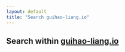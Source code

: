 ```yaml
---
layout: default
title: "Search guihao-liang.io"
---
```


## Search within [guihao-liang.io](/)

<script async src="https://cse.google.com/cse.js?cx=010377318381624919681:yzmwndcw1op"></script>
<div class="gcse-search"></div>
